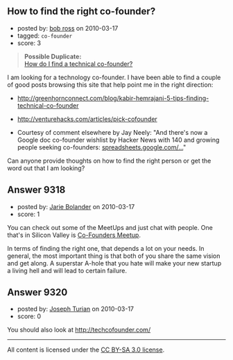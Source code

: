 ## How to find the right co-founder?

- posted by: [bob ross](https://stackexchange.com/users/-1/2690-bob-ross) on 2010-03-17
- tagged: `co-founder`
- score: 3

> **Possible Duplicate:**  
> [How do I find a technical co-founder?](http://answers.onstartups.com/questions/35/how-do-i-find-a-technical-co-founder)  

<!-- End of automatically inserted text -->

I am looking for a technology co-founder.  I have been able to find a couple of good posts browsing this site that help point me in the right direction:  

- http://greenhornconnect.com/blog/kabir-hemrajani-5-tips-finding-technical-co-founder

- http://venturehacks.com/articles/pick-cofounder

- Courtesy of comment elsewhere by Jay Neely: "And there's now a Google doc co-founder wishlist by Hacker News with 140 and growing people seeking co-founders: <a href="http://spreadsheets.google.com/ccc?key=0AgCvDTyBjHdOdDFfMENqeWVGNVFxTXdnaDZBRkd0cUE&hl=en">spreadsheets.google.com/…</a>"

Can anyone provide thoughts on how to find the right person or get the word out that I am looking?



## Answer 9318

- posted by: [Jarie Bolander](https://stackexchange.com/users/-1/585-jarie-bolander) on 2010-03-17
- score: 1

<p>You can check out some of the MeetUps and just chat with people. One that's in Silicon Valley is <a href="http://www.meetup.com/Co-Founders-Wanted-Meetup/members/" rel="nofollow">Co-Founders Meetup</a>.</p>

<p>In terms of finding the right one, that depends a lot on your needs. In general, the most important thing is that both of you share the same vision and get along. A superstar A-hole that you hate will make your new startup a living hell and will lead to certain failure.</p>



## Answer 9320

- posted by: [Joseph Turian](https://stackexchange.com/users/-1/423-joseph-turian) on 2010-03-17
- score: 0

You should also look at http://techcofounder.com/




---

All content is licensed under the [CC BY-SA 3.0 license](https://creativecommons.org/licenses/by-sa/3.0/).
